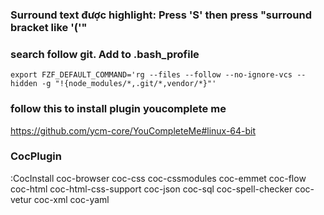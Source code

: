 ### Surround text được highlight: Press 'S' then press "surround bracket like '('"

### search follow git. Add to .bash_profile
```shell
export FZF_DEFAULT_COMMAND='rg --files --follow --no-ignore-vcs --hidden -g "!{node_modules/*,.git/*,vendor/*}"'
```

### follow this to install plugin youcomplete me
https://github.com/ycm-core/YouCompleteMe#linux-64-bit

### CocPlugin
:CocInstall coc-browser coc-css coc-cssmodules coc-emmet coc-flow coc-html coc-html-css-support coc-json coc-sql coc-spell-checker coc-vetur coc-xml coc-yaml
